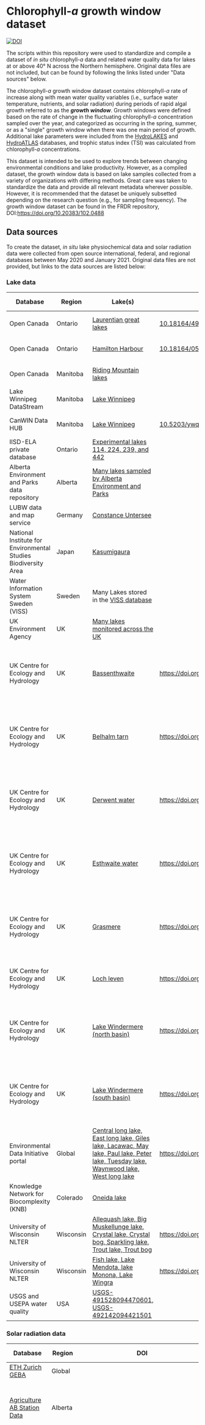 # Chlorophyll-*a* growth window dataset

[![DOI](https://zenodo.org/badge/390777007.svg)](https://zenodo.org/badge/latestdoi/390777007)  

The scripts within this repository were used to standardize and compile a dataset of *in situ* chlorophyll-*a* data and related water quality data for lakes at or above 40° N across the Northern hemisphere. Original data files are not included, but can be found by following the links listed under "Data sources" below. 

The chlorophyll-*a* growth window dataset contains chlorophyll-*a* rate of increase along with  mean water quality variables (i.e., surface water temperature, nutrients, and solar radiation) during periods of rapid algal growth referred to as the _**growth window**_. Growth windows were defined based on the rate of change in the fluctuating chlorophyll-*a* concentration sampled over the year, and categorized as occurring in the spring, summer, or as a "single" growth window when there was one main period of growth. Additional lake parameters were included from the [HydroLAKES](https://hydrosheds./page/hydrolakes) and [HydroATLAS](https://hydrosheds.org/page/hydroatlas) databases, and trophic status index (TSI) was calculated from chlorophyll-*a* concentrations.

This dataset is intended to be used to explore trends between changing environmental conditions and lake productivity. However, as a compiled dataset, the growth window data is based on lake samples collected from a variety of organizations with differing methods. Great care was taken to standardize the data and provide all relevant metadata wherever possible. However, it is recommended that the dataset be uniquely subsetted depending on the research question (e.g., for sampling frequency). The growth window dataset can be found in the FRDR repository, DOI:https://doi.org/10.20383/102.0488

 
## Data sources

To create the dataset, *in situ* lake physiochemical data and solar radiation data were collected from open source international, federal, and regional databases between May 2020 and January 2021. Original data files are not provided, but links to the data sources are listed below:
 
### Lake data 
 | Database                                                         | Region    | Lake(s)                                                                                                                                                                                                                                                                                                                                                  | DOI                                                                                            | Data licence                                                                                                       | Citation                                                                                                                                                                                                                                                                                                                                                                                                                                                                                                                                       |
|------------------------------------------------------------------|-----------|----------------------------------------------------------------------------------------------------------------------------------------------------------------------------------------------------------------------------------------------------------------------------------------------------------------------------------------------------------|------------------------------------------------------------------------------------------------|--------------------------------------------------------------------------------------------------------------------|------------------------------------------------------------------------------------------------------------------------------------------------------------------------------------------------------------------------------------------------------------------------------------------------------------------------------------------------------------------------------------------------------------------------------------------------------------------------------------------------------------------------------------------------|
| Open Canada                                                      | Ontario   | [Laurentian great lakes](https://open.canada.ca/data/en/dataset/cfdafa0c-a644-47cc-ad54-460304facf2e)                                                                                                                                                                                                                                                    | [10.18164/495eb10d-d423-432a-980f-264ef287d45b](10.18164/495eb10d-d423-432a-980f-264ef287d45b) | [Open Government Licence](https://open.canada.ca/en/open-government-licence-canada)                                |                                                                                                                                                                                                                                                                                                                                                                                                                                                                                                                                                |
| Open Canada                                                      | Ontario   | [Hamilton Harbour](https://open.canada.ca/data/en/dataset/c50e3bb8-97f5-48be-a910-a8a7b59f85ff)                                                                                                                                                                                                                                                          | [10.18164/05c4fa07-2a1e-46fa-a98a-1dc64bb97326](10.18164/05c4fa07-2a1e-46fa-a98a-1dc64bb97326) | [Open Government Licence](https://open.canada.ca/en/open-government-licence-canada)                                |                                                                                                                                                                                                                                                                                                                                                                                                                                                                                                                                                |
| Open Canada                                                      | Manitoba  | [Riding Mountain lakes](https://open.canada.ca/data/en/dataset/2a55313f-26fc-4872-9a57-2a7bf2a4cc38)                                                                                                                                                                                                                                                     |                                                                                                | [Open Government Licence](https://open.canada.ca/en/open-government-licence-canada)                                |                                                                                                                                                                                                                                                                                                                                                                                                                                                                                                                                                |
| Lake Winnipeg DataStream                                         | Manitoba  | [Lake Winnipeg](https://lakewinnipegdatastream.ca/explore/#/dataset/d9f476e5-a80b-4499-9c94-e61d8b83dba3/?ref=search&characteristic_media=undefined&characteristic_characteristic_name=Chlorophyll%20a&characteristic_method_speciation=undefined&characteristic_sample_fraction=undefined&characteristic_field=undefined&characteristic_unit=undefined) |                                                                                                | [Open Government Licence](https://open.canada.ca/en/open-government-licence-canada)                                |                                                                                                                                                                                                                                                                                                                                                                                                                                                                                                                                                |
| CanWIN Data HUB                                                  | Manitoba  | [Lake Winnipeg](http://lwbin-datahub.ad.umanitoba.ca/dataset/lwpg-namao-chem/resource/931532fe-1785-4a9f-a857-f5d6ddab43e9?view_id=61484de8-2fe6-46df-abd3-37ac9ca9f4f1)                                                                                                                                                                                 | [10.5203/ywqt-vp63](10.5203/ywqt-vp63)                                                         | [Open Data](https://opendefinition.org/od/2.1/en/)                                                                 | Herbert, C., Stainton, T. (2019). CanWIN Lake Winnipeg to Lake Winnipeg Datastream Conversion, Version 1.0, *Centre for Earth Observation Science*. Winnipeg, MB: University of Manitoba                                                                                                                                                                                                                                                                                                                                                       |
| IISD-ELA private database                                        | Ontario   | [Experimental lakes 114, 224, 239, and 442](https://www.iisd.org/ela/science-data/our-data/data-requests/)                                                                                                                                                                                                                                               |                                                                                                | [Terms and conditions](https://www.iisd.org/ela/wp-content/uploads/2019/07/iisd-ela-data-terms-and-conditions.pdf) |                                                                                                                                                                                                                                                                                                                                                                                                                                                                                                                                                |
| Alberta Environment and Parks data   repository                  | Alberta   | [Many lakes sampled by Alberta Environment and Parks](http://environment.alberta.ca/apps/EdwReportViewer/LakeWaterQuality.aspx)                                                                                                                                                                                                                          |                                                                                                | [Open Government Licence](https://open.canada.ca/en/open-government-licence-canada)                                |                                                                                                                                                                                                                                                                                                                                                                                                                                                                                                                                                |
| LUBW data and map service                                        | Germany   | [Constance Untersee](https://udo.lubw.baden-wuerttemberg.de/public/index.xhtml)                                                                                                                                                                                                                                                                          |                                                                                                | [User agreement](https://www.lubw.baden-wuerttemberg.de/umweltinformationssystem/nutzungsvereinbarung)             |                                                                                                                                                                                                                                                                                                                                                                                                                                                                                                                                                |
| National Institute for Environmental Studies Biodiversity Area | Japan     | [Kasumigaura](http://db.cger.nies.go.jp/gem/inter/GEMS/database/kasumi/contents/datalist.html)                                                                                                                                                                                                                                                           |                                                                                                | [Terms of use](https://db.cger.nies.go.jp/gem/inter/GEMS/database/kasumi/contents/terms.html)                      | National Institute for Environmental Studies (2016) *Lake Kasumigaura Database*, National Institute for Environmental Studies, Japan. Accessed via https://db.cger.nies.go.jp/gem/moni-e/inter/GEMS/database/kasumi/index.html                                                                                                                                                                                                                                                                                                                 |
| Water Information System Sweden (VISS)                           | Sweden    | Many Lakes stored in the [VISS database](https://viss.lansstyrelsen.se/)                                                                                                                                                                                                                                                                                 |                                                                                                | [CC0 license - free use](https://viss.lansstyrelsen.se/About.aspx?aboutPageID=5)                                   |                                                                                                                                                                                                                                                                                                                                                                                                                                                                                                                                                |
| UK Environment Agency                                            | UK        | [Many lakes monitored across the UK](https://environment.data.gov.uk/water-quality/view/download)                                                                                                                                                                                                                                                        |                                                                                                | [Terms of use](https://support.environment.data.gov.uk/hc/en-gb/articles/360015443132-Terms-and-Conditions)        |                                                                                                                                                                                                                                                                                                                                                                                                                                                                                                                                                |
| UK Centre for Ecology and Hydrology                              | UK        | [Bassenthwaite](https://catalogue.ceh.ac.uk/documents/91d763f2-978d-4891-b3c6-f41d29b45d55)                                                                                                                                                                                                                                                              | https://doi.org/10.5285/91d763f2-978d-4891-b3c6-f41d29b45d55                                   | [Terms of use](https://eidc.ceh.ac.uk/licences/lakesEcology/plain)                                                 | Maberly, S.C.; Carter, H.T.; Clarke, M.A.; De Ville, M.M.; Fletcher, J.M.; James, J.B.; Keenan, P.; Kelly, J.L.; Mackay, E.B.; Parker, J.E.; Patel, M.; Pereira, M.G.; Rhodes, G. ; Tanna, B.; Thackeray, S.J.; Vincent, C.; Feuchtmayr, H. (2017). Surface temperature, surface oxygen, water clarity, water chemistry and phytoplankton chlorophyll a data from Bassenthwaite Lake, 1990 to 2013. *NERC Environmental Information Data Centre*. https://doi.org/10.5285/91d763f2-978d-4891-b3c6-f41d29b45d55                                 |
| UK Centre for Ecology   and Hydrology                            | UK        | [Belhalm tarn](https://doi.org/10.5285/393a5946-8a22-4350-80f3-a60d753beb00)                                                                                                                                                                                                                                                                             | https://doi.org/10.5285/393a5946-8a22-4350-80f3-a60d753beb00                                   | [Terms of use](https://eidc.ceh.ac.uk/licences/lakesEcology/plain)                                                 | Maberly, S.C.; Brierley, B.; Carter, H.T.; Clarke, M.A.; De Ville, M.M.; Fletcher, J.M.; James, J.B.; Keenan, P.; Kelly, J.L.; Mackay, E.B.; Parker, J.E.; Patel, M.; Pereira, M.G.; Rhodes, G.; Tanna, B.; Thackeray, S.J.; Vincent, C.; Feuchtmayr, H. (2017). Surface temperature, surface oxygen, water clarity, water chemistry and phytoplankton chlorophyll a data from Blelham Tarn, 1945 to 2013. *NERC Environmental Information Data Centre*. (Dataset). https://doi.org/10.5285/393a5946-8a22-4350-80f3-a60d753beb00               |
| UK Centre for Ecology and Hydrology                              | UK        | [Derwent water](https://catalogue.ceh.ac.uk/documents/106844ff-7b4c-45c3-8b4c-7cfb4a4b953b)                                                                                                                                                                                                                                                              | https://doi.org/10.5285/106844ff-7b4c-45c3-8b4c-7cfb4a4b953b                                   | [Open Government Licence v3](https://eidc.ceh.ac.uk/licences/OGL/plain)                                            | Maberly, S.C.; Carter, H.T.; Clarke, M.A.; De Ville, M.M.; Fletcher, J.M.; James, J.B.; Keenan, P.; Kelly, J.L.; Mackay, E.B.; Parker, J.E.; Patel, M.; Pereira, M.G.; Rhodes, G. ; Tanna, B.; Thackeray, S.J.; Vincent, C.; Feuchtmayr, H. (2017). Surface temperature, surface oxygen, water clarity, water chemistry and phytoplankton chlorophyll a data from Derwent Water, 1990 to 2013. *NERC Environmental Information Data Centre*. https://doi.org/10.5285/106844ff-7b4c-45c3-8b4c-7cfb4a4b953b                                      |
| UK Centre for Ecology and Hydrology                              | UK        | [Esthwaite water](https://catalogue.ceh.ac.uk/documents/87360d1a-85d9-4a4e-b9ac-e315977a52d3)                                                                                                                                                                                                                                                            | https://doi.org/10.5285/87360d1a-85d9-4a4e-b9ac-e315977a52d3                                   | [Terms of use](https://eidc.ceh.ac.uk/licences/lakesEcology/plain)                                                 | Maberly, S.C.; Brierley, B.; Carter, H.T.; Clarke, M.A.; De Ville, M.M.; Fletcher, J.M.; James, J.B.; Keenan, P.; Kelly, J.L.; Mackay, E.B.; Parker, J.E.; Patel, M.; Pereira, M.G.; Rhodes, G.; Tanna, B.; Thackeray, S.J.; Vincent, C.; Feuchtmayr, H. (2017). Surface temperature, surface oxygen, water clarity, water chemistry and phytoplankton chlorophyll a data from Esthwaite Water, 1945 to 2013. *NERC Environmental Information Data Centre*. https://doi.org/10.5285/87360d1a-85d9-4a4e-b9ac-e315977a52d3                       |
| UK Centre for Ecology and Hydrology                              | UK        | [Grasmere](https://catalogue.ceh.ac.uk/documents/b891c50a-1f77-48b2-9c41-7cc0e8993c50)                                                                                                                                                                                                                                                                   | https://doi.org/10.5285/b891c50a-1f77-48b2-9c41-7cc0e8993c50                                   | [Terms of use](https://eidc.ceh.ac.uk/licences/lakesEcology/plain)                                                 | Maberly, S.C.; Brierley, B.; Carter, H.T.; Clarke, M.A.; De Ville, M.M.; Fletcher, J.M.; James, J.B.; Keenan, P.; Kelly, J.L.; Mackay, E.B.; Parker, J.E.; Patel, M.; Pereira, M.G.; Rhodes, G.; Tanna, B.; Thackeray, S.J.; Vincent, C.; Feuchtmayr, H. (2017). Surface temperature, surface oxygen, water clarity, water chemistry and phytoplankton chlorophyll a data from Grasmere, 1968 to 2013. *NERC Environmental Information Data Centre*. https://doi.org/10.5285/b891c50a-1f77-48b2-9c41-7cc0e8993c50                              |
| UK Centre for Ecology and Hydrology                              | UK        | [Loch leven](https://catalogue.ceh.ac.uk/documents/2969776d-0b59-4435-a746-da50b8fd62a3)                                                                                                                                                                                                                                                                 | https://doi.org/10.5285/2969776d-0b59-4435-a746-da50b8fd62a3                                   | [Open Government Licence v3](https://eidc.ceh.ac.uk/licences/OGL/plain)                                            | Dudley, B. J.; May, L.; Spears, B. M.; Kirika, A. (2013). Loch Leven long-term monitoring data: phosphorus, silica and chlorophyll concentrations, water clarity and temperature, 1985-2007. NERC Environmental Information Data Centre. https://doi.org/10.5285/2969776d-0b59-4435-a746-da50b8fd62a3                                                                                                                                                                                                                                          |
| UK Centre for Ecology and Hydrology                              | UK        | [Lake Windermere (north basin)](https://catalogue.ceh.ac.uk/documents/f385b60a-2a6b-432e-aadd-a9690415a0ca)                                                                                                                                                                                                                                              | https://doi.org/10.5285/f385b60a-2a6b-432e-aadd-a9690415a0ca                                   | [Terms of use](https://eidc.ceh.ac.uk/licences/lakesEcology/plain)                                                 | Maberly, S.C.; Brierley, B.; Carter, H.T.; Clarke, M.A.; De Ville, M.M.; Fletcher, J.M.; James, J.B.; Keenan, P.; Kelly, J.L.; Mackay, E.B.; Parker, J.E.; Patel, M.; Pereira, M.G.; Rhodes, G.; Tanna, B.; Thackeray, S.J.; Vincent, C.J.; Feuchtmayr, H. (2017). Surface temperature, surface oxygen, water clarity, water chemistry and phytoplankton chlorophyll a data from Windermere North Basin, 1945 to 2013. *NERC Environmental Information Data Centre*. https://doi.org/10.5285/f385b60a-2a6b-432e-aadd-a9690415a0ca              |
| UK Centre for Ecology and Hydrology                              | UK        | [Lake Windermere (south basin)](https://catalogue.ceh.ac.uk/documents/e3c4d368-215d-49b2-8e12-74c99c4c3a9d)                                                                                                                                                                                                                                              | https://doi.org/10.5285/e3c4d368-215d-49b2-8e12-74c99c4c3a9d                                   | [Terms of use](https://eidc.ceh.ac.uk/licences/lakesEcology/plain)                                                 | Maberly, S.C.; Brierley, B.; Carter, H.T.; Clarke, M.A.; De Ville, M.M.; Fletcher, J.M.; James, J.B.; Keenan, P.;   Kelly, J.L.; Mackay, E.B.; Parker, J.E.; Patel, M.; Pereira, M.G.; Rhodes, G.; Tanna, B.; Thackeray, S.J.; Vincent, C.J.; Feuchtmayr, H. (2017). Surface temperature, surface oxygen, water clarity, water chemistry and phytoplankton chlorophyll a data from Windermere South Basin, 1945 to 2013. *NERC Environmental Information Data Centre*. (Dataset). https://doi.org/10.5285/e3c4d368-215d-49b2-8e12-74c99c4c3a9d |
| Environmental Data Initiative portal                             | Global    | [Central long lake, East long lake, Giles lake, Lacawac, May lake, Paul lake, Peter lake, Tuesday lake, Waynwood lake, West long lake](https://portal.edirepository.org/nis/mapbrowse?packageid=knb-lter-ntl.354.4)                                                                                                                                      | https://doi.org/10.6073/pasta/6a658526e313dbcecbc0331a1f343c01                                 | [Creative Commons license CC-BY 4.0](https://creativecommons.org/licenses/by/4.0/)                                 |                                                                                                                                                                                                                                                                                                                                                                                                                                                                                                                                                |
| Knowledge Network for Biocomplexity   (KNB)                      | Colerado  | [Oneida lake](https://knb.ecoinformatics.org/view/kgordon.35.96)                                                                                                                                                                                                                                                                                        |                                                                                                | [Open Data Commons Attribution License](http://www.opendatacommons.org/licenses/by/1.0/)                           | Lars G. Rudstam. Limnological data and depth profile from Oneida Lake, New York, 1975 to present. *Knowledge Network for Biocomplexity*. kgordon.35.96.                                                                                                                                                                                                                                                                                                                                                                                        |
| University of Wisconsin NLTER                                    | Wisconsin | [Allequash lake, Big Muskellunge lake, Crystal lake, Crystal bog, Sparkling lake, Trout lake, Trout bog](https://lter.limnology.wisc.edu/node/55078)                                                                                                                                                                                                     | https://doi.org/10.6073/pasta/6c8ee65f6876a7274bfe7714ae7c3a70                                 | [Data use agreement](https://lter.limnology.wisc.edu/about/ntl-lter-data-access-policy)                            | N. Lead PI, J. Magnuson, S. Carpenter, and E. Stanley. 2019. North Temperate Lakes LTER: Chlorophyll - Trout Lake Area 1981 - current ver 30. *Environmental Data Initiative*. https://doi.org/10.6073/pasta/6c8ee65f6876a7274bfe7714ae7c3a70.                                                                                                                                                                                                                                                                                                 |
| University of Wisconsin NLTER                                    | Wisconsin | [Fish lake, Lake Mendota, lake Monona, Lake Wingra](https://lter.limnology.wisc.edu/dataset/north-temperate-lakes-lter-chlorophyll-madison-lakes-area-1995-current)                                                                                                                                                                                      | https://doi.org/10.6073/pasta/f28e278afc34f1b7bd4f3cdc02b733a2                                 | [Data use agreement](https://lter.limnology.wisc.edu/about/ntl-lter-data-access-policy)                            | N. Lead PI, J. Magnuson, S. Carpenter, and E. Stanley. 2019. North Temperate Lakes LTER: Chlorophyll - Madison Lakes Area 1995 - current ver 27. *Environmental Data Initiative*. https://doi.org/10.6073/pasta/f28e278afc34f1b7bd4f3cdc02b733a2.                                                                                                                                                                                                                                                                                              |
| USGS and USEPA water quality                                     | USA       | [USGS-491528094470601, USGS-492142094421501](https://www.waterqualitydata.us)                                                                                                                                                                                                                                                                            |                                                                                                | [User guide](https://www.waterqualitydata.us/portal_userguide/)                                                    |                                                                                                                                                                                                                                                                                                                                                                                                                                                                                                                                                |
### Solar radiation data
| Database                                                                                    | Region  | DOI                                       | Data licence                                                                                                       | Citation                                                                                                                                                                                                                                                                                                                                                                                                                                                                                                                                                                                                                                                                                    |
|---------------------------------------------------------------------------------------------|---------|-------------------------------------------|--------------------------------------------------------------------------------------------------------------------|---------------------------------------------------------------------------------------------------------------------------------------------------------------------------------------------------------------------------------------------------------------------------------------------------------------------------------------------------------------------------------------------------------------------------------------------------------------------------------------------------------------------------------------------------------------------------------------------------------------------------------------------------------------------------------------------|
| [ETH Zurich GEBA](https://geba.ethz.ch)                                                     | Global  |                                           | [Data availability](https://geba.ethz.ch/data-retrieval/data-formats.html)                                         |                                                                                                                                                                                                                                                                                                                                                                                                                                                                                                                                                                                                                                                                                             |
| [Agriculture AB Station Data](https://agriculture.alberta.ca/acis/weather-data-viewer.jsp)  | Alberta |                                           | [Terms of use](https://agriculture.alberta.ca/acis/data-disclaimer.jsp)                                            | Data provided by Alberta Agriculture and Forestry, Alberta ClimateInformation Service (ACIS) https://acis.alberta.ca (August 2020)                                                                                                                                                                                                                                                                                                                                                                                                                                                                                                                                                          |
| [Baseline Solar Radiation Network](https://bsrn.awi.de/)                                    | Global  | https://doi.org/10.1594/PANGAEA.880000    | [Creative Commons license CC-BY 4.0](https://creativecommons.org/licenses/by/4.0/)                                 | Driemel, A., Augustine, J., Behrens, K., Colle, S., Cox, C., Cuevas-Agulló, E., Denn, F. M., Duprat, T., Fukuda, M., Grobe, H., Haeffelin, M., Hodges, G., Hyett, N., Ijima, O., Kallis, A., Knap, W., Kustov, V., Long, C. N., Longenecker, D., Lupi, A., Maturilli, M., Mimouni, M., Ntsangwane, L., Ogihara, H., Olano, X., Olefs, M., Omori, M., Passamani, L., Pereira, E. B., Schmithüsen, H., Schumacher, S., Sieger, R., Tamlyn, J., Vogt, R., Vuilleumier, L., Xia, X., Ohmura, A., and König-Langlo, G.: Baseline Surface Radiation Network (BSRN): structure and data description (1992–2017), *Earth Systems Science Data*, 10, 1491-1501, doi:10.5194/essd-10-1491-2018, 2018. |
| Environment and Climate Change Canada (ECCC)                                                | Canada  | Source: direct   communication  with ECCC | [Open Government Licence](https://open.canada.ca/en/open-government-licence-canada)                                |                                                                                                                                                                                                                                                                                                                                                                                                                                                                                                                                                                                                                                                                                             |
| [IISD-ELA private database](https://www.iisd.org/ela/science-data/our-data/data-requests/) | Ontario |                                           | [Terms and conditions](https://www.iisd.org/ela/wp-content/uploads/2019/07/iisd-ela-data-terms-and-conditions.pdf) |                                                                                                                                                                                                                                                                                                                                                                                                                                                                                                                                                                                                                                                                                             |
### Additional parameters:
| Database                                                                                                                                                                                                                     | Description                                                                           |
|------------------------------------------------------------------------------------------------------------------------------------------------------------------------------------------------------------------------------|---------------------------------------------------------------------------------------|
| [Global Multi-resolution Terrain Elevation Data (GMTED2010)](https://www.usgs.gov/core-science-systems/eros/coastal-changes-and-impacts/gmted2010?qt-science_support_page_related_con=0#qt-science_support_page_related_con) | Global digital elevation model used to extract lake and SSR station elevation in QGIS |
| [HydroLAKES](https://hydrosheds.org/page/hydrolakes)                                                                                                                                                                         | Global lake shapefile used to assign lake area, mean depth, and volume                |
| [HydroATLAS](https://hydrosheds.org/page/hydroatlas)                                                                                                                                                                         | Global shapefile for regional attributes, used to assign climate zone to each lake    |

## Methods

Growth windows are defined based on the rate of change in chlorophyll-*a* concentration throughout the year after smoothing the annual time series for each lake using the Savitzky-Golay filter [(Savitzky and Golay, 1964)](https://pubs.acs.org/doi/10.1021/ac60214a047) and flagging optima in the smoothed data using the following functions:

* [scipy.signal savgol_filter](https://docs.scipy.org/doc/scipy/reference/generated/scipy.signal.savgol_filter.html) 
* [scipy.signal find_peaks](https://docs.scipy.org/doc/scipy/reference/generated/scipy.signal.find_peaks.html#scipy.signal.find_peaks)

Mean values were calculated for all water quality variables sampled during the growth window and are provided in the [daily_mean.csv]() file.

#### Quality assurance

Data files from varying sources were formatted to have consistent units and column headers; we removed all data recorded as below the instrument detection limit and selected years where samples were collected a minimum of 8 times over the ice-free season.

## Software and packages 

All data processing and analyses for this project were implemented using Python (ver. 3.7.6) and QGIS/PYQGIS (ver. 3.14).

##  Repository directory

### Folder 1:  Supplementary data: 
Source files used to generate the growth window dataset
  	   	     
* [lake_name_formatting.csv](https://github.com/hfadams/growth_window/blob/662c87faba3d5bd954d160357da87cf4741a9d4c/data/supplementary%20_data/lake_name_formatting.csv): conversion of lake names from original sampling location ID to name in the growth window dataset
* [all\_lake\_coords.csv](https://github.com/hfadams/growth_window/blob/ac46b91a203430bf76440d42d7880bbb072b425e/supplementary_data/all_lake_coordinates.csv): list of coordinates for all lakes in the dataset, used in the growth window calculation scripts. Coordinates were collected from the original data files or searched within the database where possible, otherwise they were estimated based on sampling location name.
  	   	     
### Folder 2: code    
      	
Scripts for formatting data and detecting growth windows

* [growth_window_functions.py](https://github.com/hfadams/growth_window/blob/862bc82edc4b0be763f729d8ec3e078828750e47/code/growth_window_functions.py): all functions used to generate the growth window dataset   	   
* [growth_window_calculations.py](https://github.com/hfadams/growth_window/blob/862bc82edc4b0be763f729d8ec3e078828750e47/code/growth_window_calculations.py): script used to call on the growth window functions
* [ssr\_lakes\_pairing\_qgis.py](https://github.com/hfadams/growth_window/blob/662c87faba3d5bd954d160357da87cf4741a9d4c/code/ssr_lakes_pairing_qgis.py): pairs lakes and SSR stations using PYQGIS
* [lake\_dem\_extraction.py](https://github.com/hfadams/growth_window/blob/662c87faba3d5bd954d160357da87cf4741a9d4c/code/lake_dem_extraction.py): uses DEM in PYQGIS to extract lake elevation
* [ssr\_dem\_extraction.py](https://github.com/hfadams/growth_window/blob/662c87faba3d5bd954d160357da87cf4741a9d4c/code/ssr_dem_extraction.py): uses DEM in PYQGIS to extract SSR station elevation
* [paired\_stations\_ssr\_calcs.py](https://github.com/hfadams/growth_window/blob/662c87faba3d5bd954d160357da87cf4741a9d4c/code/paired_stations_ssr_calcs.py): calculates mean SSR during the growth window and pre-growth window period

	**subfolder: formatting_data:**

	Code used for initial formatting of raw data files before being read into the *growth\_window\_calculations.py* script
	* one python file created for each lake or data source
  	   	   
## Sharing and accessing the data
This project is licensed under the Creative Commons Attribution 4.0 International license, please see [CC BY 4.0](https://creativecommons.org/licenses/by/4.0/) for details.

## Funding
This work is funded by the Canada First Research Excellence Fund’s Global Water Futures Programme.

## Recommended citation 

Adams, H., Ye, J., Slowinski, S., Persaud, B., Kheyrollah Pour, H., van Cappellen, P. (2021). Chlorophyll-*a* growth rates and related environmental variables in temperate and cold-temperate lakes: An open dataset. DOI: ___

## Authors

### Scripts

**Hannah Adams** - *Author* - [LinkedIn](https://www.linkedin.com/in/hannah-adams-624122219/), [GitHub](https://github.com/hfadams), [ORCID iD](https://orcid.org/0000-0003-2647-8021)

**Jane Ye:** - *Co-author* - [LinkedIn](https://www.linkedin.com/in/janeye98/)

### Manuscript

**Hannah Adams** - *Author* - [LinkedIn](https://www.linkedin.com/in/hannah-adams-624122219/), [GitHub](https://github.com/hfadams), [ORCID iD](https://orcid.org/0000-0003-2647-8021)

**Jane Ye:** - *Co-author* - [LinkedIn](https://www.linkedin.com/in/janeye98/)

**Stephanie Slowinski:** -*Co-author* - [LinkedIn](https://www.linkedin.com/in/steph-slowinski/)

**Bhaleka Persaud:** -*Co-author* - [ORCID iD](https://orcid.org/0000-0003-2785-3954)

**Homa Kheyrollah Pour:** -*Principle Investigator* - [Google Scholar](https://scholar.google.ca/citations?hl=en&user=0gMCo6wAAAAJ), [ReSEC lab](https://www.wlu.ca/academics/faculties/faculty-of-science/faculty-profiles/homa-kheyrollah-pour/index.html?ref=academics%2Ffaculties%2Ffaculty-of-arts%2Ffaculty-profiles%2Fhoma-kheyrollah-pour%2Findex.html)

**Philippe Van Cappellen:** -*Principle Investigator*- [Google Scholar](https://scholar.google.ca/citations?user=E0Vw3FwAAAAJ&hl=en), [Ecohydrology Research Group](https://uwaterloo.ca/ecohydrology/people-profiles/philippe-van-cappellen) 











